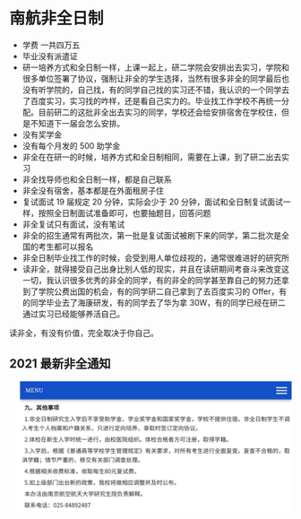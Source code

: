 # 南航非全日制

* 学费 一共四万五
* 毕业没有派遣证
* 研一培养方式和全日制一样，上课一起上，研二学院会安排出去实习，学院和很多单位签署了协议，强制让非全的学生选择，当然有很多非全的同学最后也没有听学院的，自己找，有的同学自己找的实习还不错，我认识的一个同学去了百度实习，实习找的咋样，还是看自己实力的。毕业找工作学校不再统一分配。目前研二的这批非全出去实习的同学，学校还会给安排宿舍在学校住，但是不知道下一届会怎么安排。
* 没有奖学金
* 没有每个月发的 500 助学金
* 非全在在研一的时候，培养方式和全日制相同，需要在上课，到了研二出去实习
* 非全找导师也和全日制一样，都是自己联系
* 非全没有宿舍，基本都是在外面租房子住
* 复试面试 19 届规定 20 分钟，实际会少于 20 分钟，面试和全日制复试面试一样，按照全日制面试准备即可，也要抽题目，回答问题
* 非全复试只有面试，没有笔试
* 非全的招生通常有两批次，第一批是复试面试被刷下来的同学，第二批次是全国的考生都可以报名
* 非全日制毕业找工作的时候，会受到用人单位歧视的，通常很难进好的研究所
* 读非全，就得接受自己出身比别人低的现实，并且在读研期间考奋斗来改变这一切，我认识很多优秀的非全的同学，有的非全的同学甚至靠自己的努力还拿到了学院公费出国的机会，有的同学研二自己拿到了去百度实习的 Offer，有的同学毕业去了海康研发，有的同学去了华为拿 30W，有的同学已经在研二通过实习已经能够养活自己。

读非全，有没有价值，完全取决于你自己。



## 2021 最新非全通知

<img src="assets/image-20210329145952317.png" alt="image-20210329145952317" style="zoom: 50%;" />